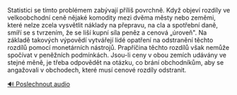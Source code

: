 
Statistici se tímto problémem zabývají příliš povrchně. Když objeví rozdíly ve velkoobchodní ceně nějaké komodity mezi dvěma městy nebo zeměmi, které nelze zcela vysvětlit náklady na přepravu, na cla a spotřební daně, smíří se s tvrzením, že se liší kupní síla peněz a cenová „úroveň". Na základě takových výpovědí vytvářejí lidé opatření na odstranění těchto rozdílů pomocí monetárních nástrojů. Prapříčina těchto rozdílů však nemůže spočívat v peněžních podmínkách. Jsou-li ceny v obou zemích udávány ve stejné měně, je třeba odpovědět na otázku, co brání obchodníkům, aby se angažovali v obchodech, které musí cenové rozdíly odstranit.

[🔊 Poslechnout audio](/data/7-paragraphs/audio/chapter_62/para_008-Statistici-se-tmto-problmem-zabvaj-pli-povr.mp3)
